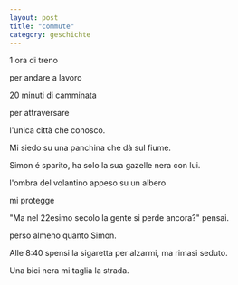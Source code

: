 ```yaml
---
layout: post
title: "commute"
category: geschichte
---
```

1 ora di treno

per andare a lavoro

20 minuti di camminata

per attraversare 

l'unica città che conosco.

Mi siedo su una panchina che dà sul fiume.

Simon é sparito, ha solo la sua gazelle nera con lui.

l'ombra del volantino appeso su un albero

mi protegge

"Ma nel 22esimo secolo la gente si perde ancora?" pensai.

perso almeno quanto Simon.

Alle 8:40 spensi la sigaretta per alzarmi, ma rimasi seduto.

Una bici nera mi taglia la strada.
